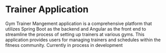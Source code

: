 # Trainer Application
Gym Trainer Mangement application is a comprehensive platform that utilizes Spring Boot as the backend and Angular as the front end to streamline the process of setting up trainers at various gyms. This application provides users for managing trainers and schedules within the fitness community. Currently in process in development
